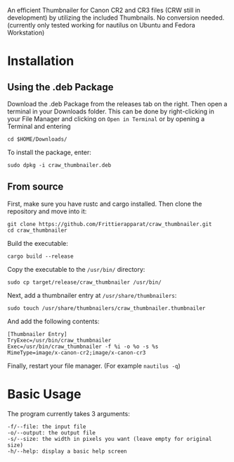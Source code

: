 An efficient Thumbnailer for Canon CR2 and CR3 files (CRW still in development) by utilizing the included Thumbnails. No conversion needed.
(currently only tested working for nautilus on Ubuntu and Fedora Workstation)

# Installation
## Using the .deb Package
Download the .deb Package from the releases tab on the right. Then open a terminal in your Downloads folder. This can be done by right-clicking in your File Manager and clicking on `Open in Terminal` or by opening a Terminal and entering
```Shell
cd $HOME/Downloads/
```
To install the package, enter:
```Shell
sudo dpkg -i craw_thumbnailer.deb
```
## From source
First, make sure you have rustc and cargo installed.
Then clone the repository and move into it:
```Shell
git clone https://github.com/Frittierapparat/craw_thumbnailer.git
cd craw_thumbnailer
```
Build the executable:
```Shell
cargo build --release
```
Copy the executable to the `/usr/bin/` directory:
```Shell
sudo cp target/release/craw_thumbnailer /usr/bin/
```
Next, add a thumbnailer entry at `/usr/share/thumbnailers`:
```Shell
sudo touch /usr/share/thumbnailers/craw_thumbnailer.thumbnailer
```
And add the following contents:
```desktop
[Thumbnailer Entry]
TryExec=/usr/bin/craw_thumbnailer
Exec=/usr/bin/craw_thumbnailer -f %i -o %o -s %s
MimeType=image/x-canon-cr2;image/x-canon-cr3
```
Finally, restart your file manager. (For example `nautilus -q`)

# Basic Usage
The program currently takes 3 arguments:
```
-f/--file: the input file
-o/--output: the output file
-s/--size: the width in pixels you want (leave empty for original size)
-h/--help: display a basic help screen
```
